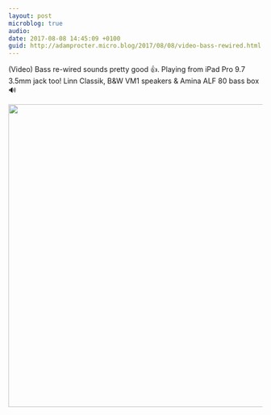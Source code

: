 ```yaml
---
layout: post
microblog: true
audio: 
date: 2017-08-08 14:45:09 +0100
guid: http://adamprocter.micro.blog/2017/08/08/video-bass-rewired.html
---
```

(Video) Bass re-wired sounds pretty good 👍. Playing from iPad Pro 9.7 3.5mm jack too! Linn Classik, B&W VM1 speakers & Amina ALF 80 bass box 🔊

<img src="http://discursive.adamprocter.co.uk/uploads/2017/5480857107.jpg" width="600" height="600" />
